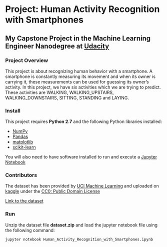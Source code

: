 # Project: Human Activity Recognition with Smartphones
## My Capstone Project in the Machine Learning Engineer Nanodegree at [Udacity](https://www.udacity.com/)

### Project Overview
This project is about recognizing human behavior with a smartphone. A smartphone is constantly measuring its movement and when its owner is carrying it, these measurements can be used for guessing its owner’s activity. In this project, we have six activities which we are trying to predict. These activities are WALKING, WALKING_UPSTAIRS, WALKING_DOWNSTAIRS, SITTING, STANDING and LAYING.

### Install

This project requires **Python 2.7** and the following Python libraries installed:

- [NumPy](http://www.numpy.org/)
- [Pandas](http://pandas.pydata.org)
- [matplotlib](http://matplotlib.org/)
- [scikit-learn](http://scikit-learn.org/stable/)

You will also need to have software installed to run and execute a [Jupyter Notebook](http://jupyter.org/)

### Contributors

The dataset has been provided by [UCI Machine Learning](https://www.kaggle.com/uciml) and uploaded on [kaggle](https://www.kaggle.com/) under the [CC0: Public Domain License](https://creativecommons.org/publicdomain/zero/1.0/)

[Link to the dataset](https://www.kaggle.com/uciml/human-activity-recognition-with-smartphones)

### Run

Unzip the dataset file **dataset.zip** and load the jupyter notebook file using the following command:

```jupyter notebook Human_Activity_Recognition_with_Smartphones.ipynb```
